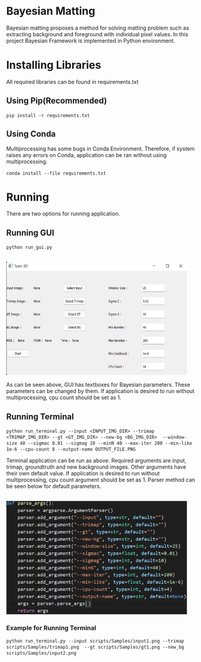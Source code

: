 # Bayesian Matting
Bayesian matting proposes a method for solving matting problem such as extracting background and foreground with individual pixel values. In this project Bayesian Framework is implemented in Python environment.
# Installing Libraries
All required libraries can be found in requirements.txt
## Using Pip(Recommended)
```
pip install -r requirements.txt
```
## Using Conda
Multiprocessing has some bugs in Conda Environment. Therefore, if system raises any errors on Conda, application can be ran without using multiprocessing.
```
conda install --file requirements.txt
```

# Running
There are two options for running application. 
## Running GUI
```
python run_gui.py
```
<br/>
<img src="scripts/Samples/gui.png" width="480" height="300"/>


As can be seen above, GUI has textboxes for Bayesian parameters. These parameters can be changed by them. If application is desired to run without multiprocessing, cpu count should be set as 1.
## Running Terminal
```
python run_terminal.py --input <INPUT_IMG_DIR> --trimap <TRIMAP_IMG_DIR> --gt <GT_IMG_DIR> --new-bg <BG_IMG_DIR>  --window-size 40 --sigmac 0.01 --sigmag 10 --minN 40 --max-iter 200 --min-like 1e-6 --cpu-count 8 --output-name OUTPUT_FILE.PNG
```
Terminal application can be run as above. Required arguments are input, trimap, groundtruth and new background images. Other arguments have their own default value.
If application is desired to run without multiprocessing, cpu count argument should be set as 1. Parser method can be seen below for default parameters.

<br/>
<img src="scripts/Samples/parser.png" width="480" height="300"/>

### Example for Running Terminal
```
python run_terminal.py --input scripts/Samples/input1.png --trimap scripts/Samples/trimap1.png  --gt scripts/Samples/gt1.png --new_bg scripts/Samples/input2.png
```
